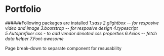 # Portfolio

######Following packages are installed
*1.sass
2.glightbox -- for resposive video and image
3.bootstrap -- for resposive design
4.typescript
5.Autoprefixer css - to add vendor denoted css properties
6.Axios -- fetch data helper
7.Font-awesome*


Page break-down to separate component for resusability
